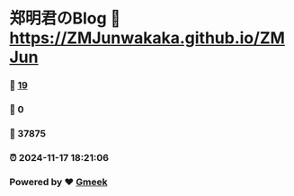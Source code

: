 # 郑明君のBlog :link: https://ZMJunwakaka.github.io/ZMJun 
### :page_facing_up: [19](https://ZMJunwakaka.github.io/ZMJun/tag.html) 
### :speech_balloon: 0 
### :hibiscus: 37875 
### :alarm_clock: 2024-11-17 18:21:06 
### Powered by :heart: [Gmeek](https://github.com/Meekdai/Gmeek)
